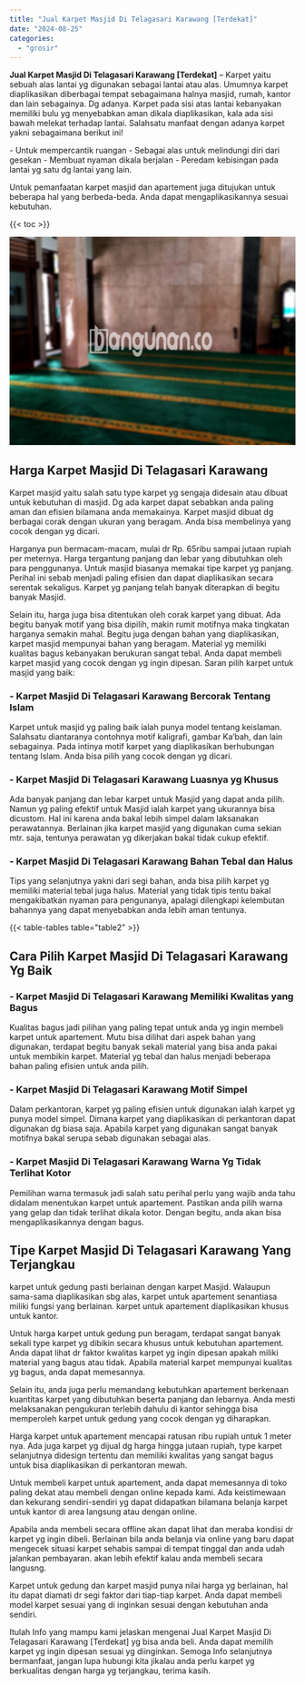 ```yaml
---
title: "Jual Karpet Masjid Di Telagasari Karawang [Terdekat]"
date: "2024-08-25"
categories: 
  - "grosir"
---
```


**Jual Karpet Masjid Di Telagasari Karawang \[Terdekat\]** – Karpet yaitu sebuah alas lantai yg digunakan sebagai lantai atau alas. Umumnya karpet diaplikasikan diberbagai tempat sebagaimana halnya masjid, rumah, kantor dan lain sebagainya. Dg adanya. Karpet pada sisi atas lantai kebanyakan memiliki bulu yg menyebabkan aman dikala diaplikasikan, kala ada sisi bawah melekat terhadap lantai. Salahsatu manfaat dengan adanya karpet yakni sebagaimana berikut ini!

\- Untuk mempercantik ruangan - Sebagai alas untuk melindungi diri dari gesekan - Membuat nyaman dikala berjalan - Peredam kebisingan pada lantai yg satu dg lantai yang lain.

Untuk pemanfaatan karpet masjid dan apartement juga ditujukan untuk beberapa hal yang berbeda-beda. Anda dapat mengaplikasikannya sesuai kebutuhan.

{{< toc >}}

![Jual Karpet Masjid Di Telagasari Karawang [Terdekat]](/images/grosir-karpet-murah-14.png)

## Harga Karpet Masjid Di Telagasari Karawang

Karpet masjid yaitu salah satu type karpet yg sengaja didesain atau dibuat untuk kebutuhan di masjid. Dg ada karpet dapat sebabkan anda paling aman dan efisien bilamana anda memakainya. Karpet masjid dibuat dg berbagai corak dengan ukuran yang beragam. Anda bisa membelinya yang cocok dengan yg dicari.

Harganya pun bermacam-macam, mulai dr Rp. 65ribu sampai jutaan rupiah per meternya. Harga tergantung panjang dan lebar yang dibutuhkan oleh para penggunanya. Untuk masjid biasanya memakai tipe karpet yg panjang. Perihal ini sebab menjadi paling efisien dan dapat diaplikasikan secara serentak sekaligus. Karpet yg panjang telah banyak diterapkan di begitu banyak Masjid.

Selain itu, harga juga bisa ditentukan oleh corak karpet yang dibuat. Ada begitu banyak motif yang bisa dipilih, makin rumit motifnya maka tingkatan harganya semakin mahal. Begitu juga dengan bahan yang diaplikasikan, karpet masjid mempunyai bahan yang beragam. Material yg memiliki kualitas bagus kebanyakan berukuran sangat tebal. Anda dapat membeli karpet masjid yang cocok dengan yg ingin dipesan. Saran pilih karpet untuk masjid yang baik:

### \- Karpet Masjid Di Telagasari Karawang Bercorak Tentang Islam

Karpet untuk masjid yg paling baik ialah punya model tentang keislaman. Salahsatu diantaranya contohnya motif kaligrafi, gambar Ka’bah, dan lain sebagainya. Pada intinya motif karpet yang diaplikasikan berhubungan tentang Islam. Anda bisa pilih yang cocok dengan yg dicari.

### \- Karpet Masjid Di Telagasari Karawang Luasnya yg Khusus

Ada banyak panjang dan lebar karpet untuk Masjid yang dapat anda pilih. Namun yg paling efektif untuk Masjid ialah karpet yang ukurannya bisa dicustom. Hal ini karena anda bakal lebih simpel dalam laksanakan perawatannya. Berlainan jika karpet masjid yang digunakan cuma sekian mtr. saja, tentunya perawatan yg dikerjakan bakal tidak cukup efektif.

### \- Karpet Masjid Di Telagasari Karawang Bahan Tebal dan Halus

Tips yang selanjutnya yakni dari segi bahan, anda bisa pilih karpet yg memiliki material tebal juga halus. Material yang tidak tipis tentu bakal mengakibatkan nyaman para pengunanya, apalagi dilengkapi kelembutan bahannya yang dapat menyebabkan anda lebih aman tentunya.

{{< table-tables table="table2" >}}

## Cara Pilih Karpet Masjid Di Telagasari Karawang Yg Baik

### \- Karpet Masjid Di Telagasari Karawang Memiliki Kwalitas yang Bagus

Kualitas bagus jadi pilihan yang paling tepat untuk anda yg ingin membeli karpet untuk apartement. Mutu bisa dilihat dari aspek bahan yang digunakan, terdapat begitu banyak sekali material yang bisa anda pakai untuk membikin karpet. Material yg tebal dan halus menjadi beberapa bahan paling efisien untuk anda pilih.

### \- Karpet Masjid Di Telagasari Karawang Motif Simpel

Dalam perkantoran, karpet yg paling efisien untuk digunakan ialah karpet yg punya model simpel. Dimana karpet yang diaplikasikan di perkantoran dapat digunakan dg biasa saja. Apabila karpet yang digunakan sangat banyak motifnya bakal serupa sebab digunakan sebagai alas.

### \- Karpet Masjid Di Telagasari Karawang Warna Yg Tidak Terlihat Kotor

Pemilihan warna termasuk jadi salah satu perihal perlu yang wajib anda tahu didalam menentukan karpet untuk apartement. Pastikan anda pilih warna yang gelap dan tidak terlihat dikala kotor. Dengan begitu, anda akan bisa mengaplikasikannya dengan bagus.

## Tipe Karpet Masjid Di Telagasari Karawang Yang Terjangkau

karpet untuk gedung pasti berlainan dengan karpet Masjid. Walaupun sama-sama diaplikasikan sbg alas, karpet untuk apartement senantiasa miliki fungsi yang berlainan. karpet untuk apartement diaplikasikan khusus untuk kantor.

Untuk harga karpet untuk gedung pun beragam, terdapat sangat banyak sekali type karpet yg dibikin secara khusus untuk kebutuhan apartement. Anda dapat lihat dr faktor kwalitas karpet yg ingin dipesan apakah miliki material yang bagus atau tidak. Apabila material karpet mempunyai kualitas yg bagus, anda dapat memesannya.

Selain itu, anda juga perlu memandang kebutuhkan apartement berkenaan kuantitas karpet yang dibutuhkan beserta panjang dan lebarnya. Anda mesti melaksanakan pengukuran terlebih dahulu di kantor sehingga bisa memperoleh karpet untuk gedung yang cocok dengan yg diharapkan.

Harga karpet untuk apartement mencapai ratusan ribu rupiah untuk 1 meter nya. Ada juga karpet yg dijual dg harga hingga jutaan rupiah, type karpet selanjutnya didesign tertentu dan memiliki kwalitas yang sangat bagus untuk bisa diaplikasikan di perkantoran mewah.

Untuk membeli karpet untuk apartement, anda dapat memesannya di toko paling dekat atau membeli dengan online kepada kami. Ada keistimewaan dan kekurang sendiri-sendiri yg dapat didapatkan bilamana belanja karpet untuk kantor di area langsung atau dengan online.

Apabila anda membeli secara offline akan dapat lihat dan meraba kondisi dr karpet yg ingin dibeli. Berlainan bila anda belanja via online yang baru dapat mengecek situasi karpet sehabis sampai di tempat tinggal dan anda udah jalankan pembayaran. akan lebih efektif kalau anda membeli secara langusng.

Karpet untuk gedung dan karpet masjid punya nilai harga yg berlainan, hal itu dapat diamati dr segi faktor dari tiap-tiap karpet. Anda dapat membeli model karpet sesuai yang di inginkan sesuai dengan kebutuhan anda sendiri.

Itulah Info yang mampu kami jelaskan mengenai Jual Karpet Masjid Di Telagasari Karawang \[Terdekat\] yg bisa anda beli. Anda dapat memilih karpet yg ingin dipesan sesuai yg diinginkan. Semoga Info selanjutnya bermanfaat, jangan lupa hubungi kita jikalau anda perlu karpet yg berkualitas dengan harga yg terjangkau, terima kasih.
